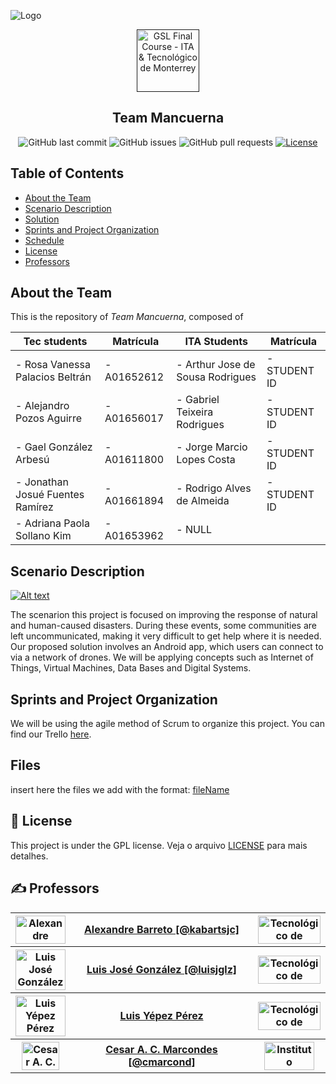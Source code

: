 ![Logo](https://javier.rodriguez.org.mx/itesm/2014/tecnologico-de-monterrey-blue-small.png)

<p align="center">
  <a href="" rel="noopener">
 <img src="fig/iot-icon.png" alt="GSL Final Course - ITA & Tecnológico de Monterrey" width="100"></a>
</p>

<h2 align="center">Team Mancuerna</h2>

<div align="center">

![GitHub last commit](https://img.shields.io/github/last-commit/kabartsjc/gsl-iot)
![GitHub issues](https://img.shields.io/github/issues/kabartsjc/gsl-iot)
![GitHub pull requests](https://img.shields.io/github/issues-pr/kabartsjc/gsl-iot)
[![License](https://img.shields.io/badge/license-GPL-blue.svg)](/LICENSE)
</div>


## Table of Contents

- [About the Team](#about)
- [Scenario Description](#scenario_desc)
- [Solution](SOLUTION_DESCRIPTION.md)
- [Sprints and Project Organization](#org)
- [Schedule](#schedule)
- [License](#license)
- [Professors](#authors)


## About the Team <a name = "about"></a>

This is the repository of _Team Mancuerna_, composed of
  

| Tec students                     | Matrícula    | ITA Students                      | Matrícula    |
| ---------------------------------| -------------| ----------------------------------|--------------|
| - Rosa Vanessa Palacios Beltrán  | - A01652612  | - Arthur Jose de Sousa Rodrigues  | - STUDENT ID |
| - Alejandro Pozos Aguirre        | - A01656017  | - Gabriel Teixeira Rodrigues      | - STUDENT ID |
| - Gael González Arbesú           | - A01611800  | - Jorge Marcio Lopes Costa        | - STUDENT ID |
| - Jonathan Josué Fuentes Ramírez | - A01661894  | - Rodrigo Alves de Almeida        | - STUDENT ID |
| - Adriana Paola Sollano Kim      | - A01653962  | - NULL                            |              |


## Scenario Description <a name = "scenario_desc"></a>

[![Alt text](https://img.youtube.com/vi/PPkjYf4rd_E/0.jpg)](https://www.youtube.com/watch?v=PPkjYf4rd_E)

The scenarion this project is focused on improving the response of natural and human-caused disasters. During these events, some communities are left uncommunicated, making it very difficult to get help where it is needed. Our proposed solution involves an Android app, which users can connect to via a network of drones. We will be applying concepts such as Internet of Things, Virtual Machines, Data Bases and Digital Systems.


## Sprints and Project Organization <a name = "org"></a>

We will be using the agile method of Scrum to organize this project.
You can find our Trello [here](https://trello.com/b/mt1Vwk40/scrum-iot-mancuerna).


## Files <a name = "files"></a>

insert here the files we add with the format:
[fileName](FILENAME.md)

## :memo: License <a name = "license"></a>

This project is under the GPL license. Veja o arquivo [LICENSE](LICENSE) para mais detalhes.

## ✍️ Professors <a name = "authors"></a>
<table>
<tr>
  <th> <img src="fig/barreto.png" alt="Alexandre Barreto" width="80px" height="45px"> </th>
  <th> <a href="https://github.com/kabartsjc" rel="noopener">Alexandre Barreto [@kabartsjc]</a> </th>
  <th> <img src="fig/tec_logo.png" alt="Tecnológico de Monterrey" width="100px" height="45px"> </th>
</tr>

<tr>
  <th> <img src="fig/luis@tec.jpg" alt="Luis José González" width="80px" height="65px"> </th>
  <th> <a href="https://github.com/luisjglz" rel="noopener">Luis José González [@luisjglz]</a> </th>
  <th> <img src="fig/tec_logo.png" alt="Tecnológico de Monterrey" width="100px" height="45px"> </th>
</tr>

<tr>
  <th> <img src="fig/Luis.jpeg" alt="Luis Yépez Pérez" width="80px" height="65px"> </th>
  <th> <a href="https://www.researchgate.net/profile/Luis-Yepez-Perez" rel="noopener">Luis Yépez Pérez</a> </th>
  <th> <img src="fig/tec_logo.png" alt="Tecnológico de Monterrey" width="100px" height="45px"> </th>
</tr>

<tr>
  <th> <img src="fig/marcondes.jpg" alt="Cesar A. C. Marcondes" width="60px" height="45px"> </th>
  <th> <a href="https://github.com/cmarcond" rel="noopener">Cesar A. C. Marcondes [@cmarcond]</a> </th>
  <th> <img src="fig/ITA_logo.png" alt="Instituto Tecnológico de Aeronáutica" width="80px" height="45px"> </th>
</tr>
</table>

